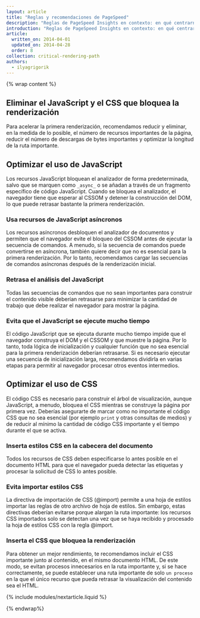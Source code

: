 ```yaml
---
layout: article
title: "Reglas y recomendaciones de PageSpeed"
description: "Reglas de PageSpeed Insights en contexto: en qué centrarnos para optimizar la ruta de renderización importante y por qué"
introduction: "Reglas de PageSpeed Insights en contexto: en qué centrarnos para optimizar la ruta de renderización importante y por qué"
article:
  written_on: 2014-04-01
  updated_on: 2014-04-28
  order: 8
collection: critical-rendering-path
authors:
  - ilyagrigorik
---
```

{% wrap content %}

## Eliminar el JavaScript y el CSS que bloquea la renderización

Para acelerar la primera renderización, recomendamos reducir y eliminar, en la medida de lo posible, el número de recursos importantes de la página, reducir el número de descargas de bytes importantes y optimizar la longitud de la ruta importante.

## Optimizar el uso de JavaScript

Los recursos JavaScript bloquean el analizador de forma predeterminada, salvo que se marquen como `_async_` o se añadan a través de un fragmento específico de código JavaScript. Cuando se bloquea el analizador, el navegador tiene que esperar al CSSOM y detener la construcción del DOM, lo que puede retrasar bastante la primera renderización.

### **Usa recursos de JavaScript asíncronos**

Los recursos asíncronos desbloquen el analizador de documentos y permiten que el navegador evite el bloqueo del CSSOM antes de ejecutar la secuencia de comandos. A menudo, si la secuencia de comandos puede convertirse en asíncrona, también quiere decir que no es esencial para la primera renderización. Por lo tanto, recomendamos cargar las secuencias de comandos asíncronas después de la renderización inicial.

### **Retrasa el análisis del JavaScript**

Todas las secuencias de comandos que no sean importantes para construir el contenido visible deberían retrasarse para minimizar la cantidad de trabajo que debe realizar el navegador para mostrar la página.

### **Evita que el JavaScript se ejecute mucho tiempo**

El código JavaScript que se ejecuta durante mucho tiempo impide que el navegador construya el DOM y el CSSOM y que muestre la página. Por lo tanto, toda lógica de inicialización y cualquier función que no sea esencial para la primera renderización deberían retrasarse. Si es necesario ejecutar una secuencia de inicialización larga, recomendamos dividirla en varias etapas para permitir al navegador procesar otros eventos intermedios.

## Optimizar el uso de CSS

El código CSS es necesario para construir el árbol de visualización, aunque JavaScript, a menudo, bloquea el CSS mientras se construye la página por primera vez. Deberías asegurarte de marcar como no importante el código CSS que no sea esencial (por ejemplo `print` y otras consultas de medios) y de reducir al mínimo la cantidad de código CSS importante y el tiempo durante el que se activa.

### **Inserta estilos CSS en la cabecera del documento**

Todos los recursos de CSS deben especificarse lo antes posible en el documento HTML para que el navegador pueda detectar las etiquetas <link> y procesar la solicitud de CSS lo antes posible.

### **Evita importar estilos CSS**

La directiva de importación de CSS (@import) permite a una hoja de estilos importar las reglas de otro archivo de hoja de estilos. Sin embargo, estas directivas deberían evitarse porque alargan la ruta importante: los recursos CSS importados solo se detectan una vez que se haya recibido y procesado la hoja de estilos CSS con la regla @import.

### **Inserta el CSS que bloquea la renderización**

Para obtener un mejor rendimiento, te recomendamos incluir el CSS importante junto al contenido, en el mismo documento HTML. De este modo, se evitan procesos innecesarios en la ruta importante y, si se hace correctamente, se puede establecer una ruta importante de solo `un proceso` en la que el único recurso que pueda retrasar la visualización del contenido sea el HTML.

{% include modules/nextarticle.liquid %}

{% endwrap%}

